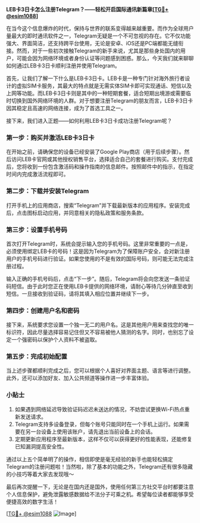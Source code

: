 **LEB卡3日卡怎么注册Telegram？——轻松开启国际通讯新篇章[[TG💪+ @esim1088](https://t.me/s/esim1088)]**

在当今这个信息爆炸的时代，保持与世界的联系变得越来越重要。而作为全球用户量最大的即时通讯软件之一，Telegram无疑是一个不可忽视的存在。它不仅功能强大、界面简洁，还支持跨平台使用，无论是安卓、iOS还是PC端都能无缝衔接。然而，对于一些初次接触Telegram的新手来说，尤其是那些身处国内的用户，可能会因为网络环境或者身份认证等问题感到困惑。那么，今天我们就来聊聊如何通过LEB卡3日卡顺利注册并使用Telegram。

首先，让我们了解一下什么是LEB卡3日卡。LEB卡是一种专门针对海外旅行者设计的虚拟SIM卡服务，其最大的特点就是无需实体SIM卡即可实现通话、短信以及上网等功能。而LEB卡3日卡则是其中的一种短期套餐，适合短期出境游或需要临时切换到国外网络环境的人群。对于想要注册Telegram的朋友而言，LEB卡3日卡因其稳定且高速的网络连接，成为了首选工具之一。

接下来，我们进入正题——如何利用LEB卡3日卡成功注册Telegram呢？

### 第一步：购买并激活LEB卡3日卡

在开始之前，请确保您的设备已经安装了Google Play商店（用于后续步骤）。然后访问LEB卡官网或其他授权销售平台，选择适合自己的套餐进行购买。支付完成后，您将收到一份包含激活码和操作指南的信息邮件。按照邮件中的指示，在指定时间内完成激活流程即可。

### 第二步：下载并安装Telegram

打开手机上的应用商店，搜索“Telegram”并下载最新版本的应用程序。安装完成后，点击图标启动应用，并同意相关的隐私政策和服务条款。

### 第三步：设置手机号码

首次打开Telegram时，系统会提示输入您的手机号码。这里非常重要的一点是，必须使用绑定LEB卡的号码！这是因为Telegram为了保障账户安全，会对新注册用户的手机号码进行验证。如果您使用的不是有效的国际号码，则可能无法完成注册过程。

输入正确的手机号码后，点击“下一步”。随后，Telegram将会向您发送一条验证码短信。由于此时您正在使用LEB卡提供的网络环境，请耐心等待几分钟直至收到短信。一旦接收到验证码，请将其填入相应位置并继续下一步。

### 第四步：创建用户名和密码

接下来，系统要求您设置一个独一无二的用户名。这是其他用户用来查找您的唯一标识符，因此尽量选择容易记住但又不容易被他人猜测的名字。同时，也别忘了设定一个强密码以保护个人资料不被盗取。

### 第五步：完成初始配置

当上述步骤都顺利完成之后，您可以根据个人喜好对界面主题、语言等进行调整。此外，还可以添加好友、加入公共频道等操作进一步丰富体验。

### 小贴士

1. 如果遇到网络延迟导致验证码迟迟未送达的情况，不妨尝试更换Wi-Fi热点重新发送请求。
2. Telegram支持多设备登录，但每个账号只能同时在一个手机上运行。如果需要在另一台设备上使用该账户，请先退出当前设备上的会话。
3. 定期更新应用程序至最新版本，这样不仅可以获得更好的性能表现，还能修复已知漏洞提高安全性。

通过以上五个简单明了的操作，相信即使是毫无经验的新手也能轻松搞定Telegram的注册问题啦！当然啦，除了基本的功能之外，Telegram还有很多隐藏的小技巧等着大家去发现哦～

最后再次提醒一下，无论是在国内还是国外，使用任何第三方社交平台时都要注意个人信息保护，避免泄露敏感数据给不法分子可乘之机。希望每位读者都能够享受便捷高效的数字生活！

[[TG💪+ @esim1088](https://t.me/s/esim1088) ![Image](https://i.postimg.cc/4NQfJmqS/Snipaste-2025-05-13-00-14-12.png)]
